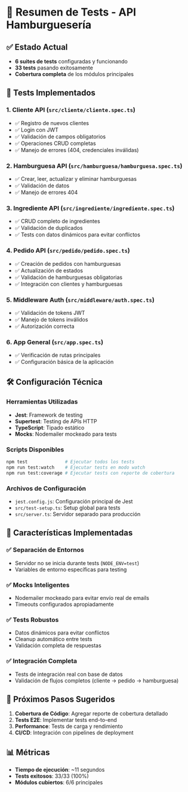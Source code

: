 # 🧪 Resumen de Tests - API Hamburguesería

## ✅ Estado Actual
- **6 suites de tests** configuradas y funcionando
- **33 tests** pasando exitosamente
- **Cobertura completa** de los módulos principales

## 📁 Tests Implementados

### 1. **Cliente API** (`src/cliente/cliente.spec.ts`)
- ✅ Registro de nuevos clientes
- ✅ Login con JWT
- ✅ Validación de campos obligatorios
- ✅ Operaciones CRUD completas
- ✅ Manejo de errores (404, credenciales inválidas)

### 2. **Hamburguesa API** (`src/hamburguesa/hamburguesa.spec.ts`)
- ✅ Crear, leer, actualizar y eliminar hamburguesas
- ✅ Validación de datos
- ✅ Manejo de errores 404

### 3. **Ingrediente API** (`src/ingrediente/ingrediente.spec.ts`)
- ✅ CRUD completo de ingredientes
- ✅ Validación de duplicados
- ✅ Tests con datos dinámicos para evitar conflictos

### 4. **Pedido API** (`src/pedido/pedido.spec.ts`)
- ✅ Creación de pedidos con hamburguesas
- ✅ Actualización de estados
- ✅ Validación de hamburguesas obligatorias
- ✅ Integración con clientes y hamburguesas

### 5. **Middleware Auth** (`src/middleware/auth.spec.ts`)
- ✅ Validación de tokens JWT
- ✅ Manejo de tokens inválidos
- ✅ Autorización correcta

### 6. **App General** (`src/app.spec.ts`)
- ✅ Verificación de rutas principales
- ✅ Configuración básica de la aplicación

## 🛠️ Configuración Técnica

### Herramientas Utilizadas
- **Jest**: Framework de testing
- **Supertest**: Testing de APIs HTTP
- **TypeScript**: Tipado estático
- **Mocks**: Nodemailer mockeado para tests

### Scripts Disponibles
```bash
npm test              # Ejecutar todos los tests
npm run test:watch    # Ejecutar tests en modo watch
npm run test:coverage # Ejecutar tests con reporte de cobertura
```

### Archivos de Configuración
- `jest.config.js`: Configuración principal de Jest
- `src/test-setup.ts`: Setup global para tests
- `src/server.ts`: Servidor separado para producción

## 🔧 Características Implementadas

### ✅ Separación de Entornos
- Servidor no se inicia durante tests (`NODE_ENV=test`)
- Variables de entorno específicas para testing

### ✅ Mocks Inteligentes
- Nodemailer mockeado para evitar envío real de emails
- Timeouts configurados apropiadamente

### ✅ Tests Robustos
- Datos dinámicos para evitar conflictos
- Cleanup automático entre tests
- Validación completa de respuestas

### ✅ Integración Completa
- Tests de integración real con base de datos
- Validación de flujos completos (cliente → pedido → hamburguesa)

## 🚀 Próximos Pasos Sugeridos

1. **Cobertura de Código**: Agregar reporte de cobertura detallado
2. **Tests E2E**: Implementar tests end-to-end
3. **Performance**: Tests de carga y rendimiento
4. **CI/CD**: Integración con pipelines de deployment

## 📊 Métricas
- **Tiempo de ejecución**: ~11 segundos
- **Tests exitosos**: 33/33 (100%)
- **Módulos cubiertos**: 6/6 principales